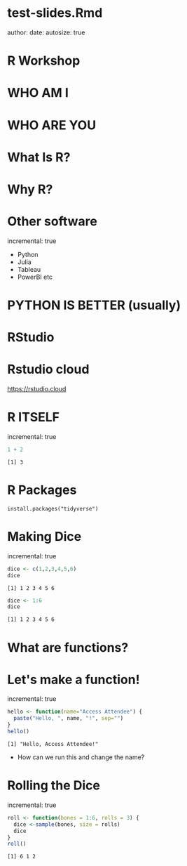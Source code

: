 test-slides.Rmd
========================================================
author: 
date: 
autosize: true

R Workshop
========================================================

WHO AM I
========================================================

WHO ARE YOU
========================================================

What Is R?
========================================================

Why R?
========================================================

Other software
========================================================
incremental: true

- Python
- Julia
- Tableau
- PowerBI etc

PYTHON IS BETTER (usually)
========================================================

RStudio
========================================================

Rstudio cloud
========================================================   
 https://rstudio.cloud

R ITSELF
========================================================
incremental: true


```r
1 + 2
```

```
[1] 3
```

R Packages
========================================================
```
install.packages("tidyverse")
```

Making Dice
========================================================
incremental: true


```r
dice <- c(1,2,3,4,5,6)
dice
```

```
[1] 1 2 3 4 5 6
```

```r
dice <- 1:6
dice
```

```
[1] 1 2 3 4 5 6
```

What are functions?
========================================================

Let's make a function!
========================================================
incremental: true


```r
hello <- function(name="Access Attendee") {
  paste("Hello, ", name, "!", sep="")
}
hello()
```

```
[1] "Hello, Access Attendee!"
```

- How can we run this and change the name?




Rolling the Dice
========================================================
incremental: true


```r
roll <- function(bones = 1:6, rolls = 3) {
  dice <-sample(bones, size = rolls)
  dice
}
roll()
```

```
[1] 6 1 2
```
